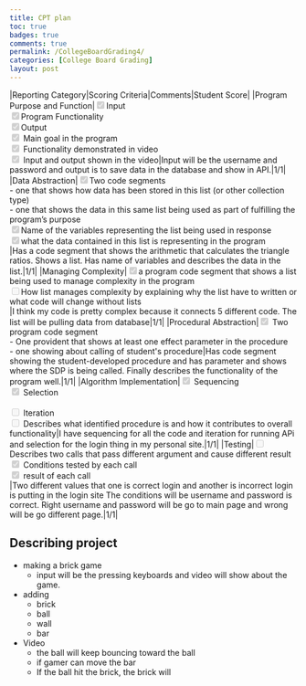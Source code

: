 ```yaml
---
title: CPT plan
toc: true
badges: true
comments: true
permalink: /CollegeBoardGrading4/
categories: [College Board Grading]
layout: post
---
```


|Reporting Category|Scoring Criteria|Comments|Student Score|
|Program Purpose and Function|<input type="checkbox" disabled checked />Input <br>  <input type="checkbox" disabled checked />Program Functionality  <br> <input type="checkbox" disabled checked />Output <br> <input type="checkbox" disabled checked /> Main goal in the program <br> <input type="checkbox" disabled checked /> Functionality demonstrated in video <br> <input type="checkbox" disabled checked /> Input and output shown in the video|Input will be the username and password and output is to save data in the database and show in API.|1/1|
|Data Abstraction|<input type="checkbox" disabled checked />Two code segments <br>  <space><space> - one that shows how data has been stored in this list (or other collection type) <space><br> - one that shows the data in this same list being used as part of fulfilling the program’s purpose <br> <input type="checkbox" disabled checked />Name of the variables representing the list being used in response <br> <input type="checkbox" disabled checked />what the data contained in this list is representing in the program <br>|Has a code segment that shows the arithmetic that calculates the triangle ratios. Shows a list. Has name of variables and describes the data in the list.|1/1|
|Managing Complexity|<input type="checkbox" disabled checked/>a program code segment that shows a list being used to manage complexity in the program<br> <input type="checkbox" disabled />How list manages complexity by explaining why the list have to written or what code will change without lists <br> |I think my code is pretty complex because it connects 5 different code. The list will be pulling data from database|1/1|
|Procedural Abstraction|<input type="checkbox" disabled checked /> Two program code segment <br> - One provident that shows at least one effect parameter in the procedure <br> - one showing about calling of student's procedure|Has code segment showing the student-developed procedure and has parameter and shows where the SDP is being called. Finally describes the functionality of the program well.|1/1|
|Algorithm Implementation|<input type="checkbox" disabled checked/> Sequencing <br> <input type="checkbox" disabled checked /> Selection <br> <br> <input type="checkbox" disabled /> Iteration <br> <input type="checkbox" disabled/> Describes what identified procedure is and how it contributes to overall functionality|I have sequencing for all the code and iteration for running APi and selection for the login thing in my personal site.|1/1|
|Testing|<input type="checkbox" disabled /> Describes two calls that pass different argument and cause different result <br> <input type="checkbox" disabled checked /> Conditions tested by each call <br> <input type="checkbox" disabled checked /> result of each call <br>|Two different values that one is correct login and another is incorrect login is putting in the login site The conditions will be username and password is correct. Right username and password will be go to main page and wrong will be go different page.|1/1|

## Describing project
- making a brick game
    - input will be the pressing keyboards and video will show about the game.
- adding 
    - brick
    - ball
    - wall
    - bar
- Video
    -  the ball will keep bouncing toward the ball
    - if gamer can move the bar
    - If the ball hit the brick, the brick will 